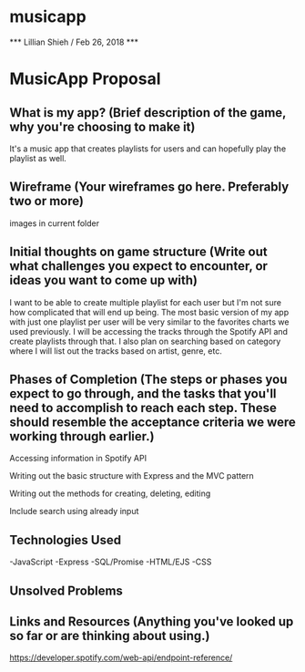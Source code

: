 # musicapp

*** Lillian Shieh / Feb 26, 2018 ***  

# MusicApp Proposal  
## What is my app?  (Brief description of the game, why you're choosing to make it)  
  It's a music app that creates playlists for users and can hopefully play the playlist as well.
  
## Wireframe  (Your wireframes go here. Preferably two or more) 
images in current folder

## Initial thoughts on game structure  (Write out what challenges you expect to encounter, or ideas you want to come up with)
  I want to be able to create multiple playlist for each user but I'm not sure how complicated that will end up being.  The most basic version of my app with just one playlist per user will be very similar to the favorites charts we used previously.  I will be accessing the tracks through the Spotify API and create playlists through that. I also plan on searching based on category where I will list out the tracks based on artist, genre, etc.  

## Phases of Completion  (The steps or phases you expect to go through, and the tasks that you'll need to accomplish to reach each step. These should resemble the acceptance criteria we were working through earlier.)  
Accessing information in Spotify API

Writing out the basic structure with Express and the MVC pattern

Writing out the methods for creating, deleting, editing

Include search using already input

## Technologies Used
-JavaScript
-Express
-SQL/Promise
-HTML/EJS
-CSS

## Unsolved Problems

## Links and Resources  (Anything you've looked up so far or are thinking about using.)
https://developer.spotify.com/web-api/endpoint-reference/
